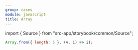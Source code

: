 ```yaml
---
group: cases
module: javascript
title: Array
---
```


import { Source } from "src-app/storybook/common/Source";

```js
Array.from({ length: 5 }, (v, i) => i);
```

<Source path="cases/javascript/__storybook__/Array.md" />
